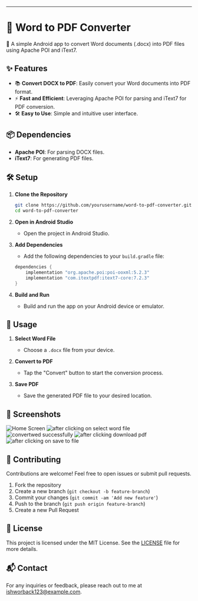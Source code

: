 ---

# 📄 Word to PDF Converter

🚀 A simple Android app to convert Word documents (.docx) into PDF files using Apache POI and iText7.

## ✨ Features

- 📚 **Convert DOCX to PDF**: Easily convert your Word documents into PDF format.
- ⚡ **Fast and Efficient**: Leveraging Apache POI for parsing and iText7 for PDF conversion.
- 🛠️ **Easy to Use**: Simple and intuitive user interface.

## 📦 Dependencies

- **Apache POI**: For parsing DOCX files.
- **iText7**: For generating PDF files.

## 🛠️ Setup

1. **Clone the Repository**
    ```bash
    git clone https://github.com/yourusername/word-to-pdf-converter.git
    cd word-to-pdf-converter
    ```

2. **Open in Android Studio**
    - Open the project in Android Studio.

3. **Add Dependencies**
    - Add the following dependencies to your `build.gradle` file:
    ```gradle
    dependencies {
        implementation "org.apache.poi:poi-ooxml:5.2.3"
        implementation "com.itextpdf:itext7-core:7.2.3"
    }
    ```

4. **Build and Run**
    - Build and run the app on your Android device or emulator.

## 📝 Usage

1. **Select Word File**
    - Choose a `.docx` file from your device.

2. **Convert to PDF**
    - Tap the "Convert" button to start the conversion process.

3. **Save PDF**
    - Save the generated PDF file to your desired location.

## 🌟 Screenshots


![Home Screen](screenshots/home.jpg)
![after clicking on select word file](screenshots/afterclickingselectdocs.jpg)
![convertwed successfully](screenshots/converted.jpg)
![after clicking download pdf](screenshots/downloadpdf.jpg)
![after clicking on save to file ](screenshots/clickonsavetofile.jpg)
## 🤝 Contributing

Contributions are welcome! Feel free to open issues or submit pull requests.

1. Fork the repository
2. Create a new branch (`git checkout -b feature-branch`)
3. Commit your changes (`git commit -am 'Add new feature'`)
4. Push to the branch (`git push origin feature-branch`)
5. Create a new Pull Request

## 📜 License

This project is licensed under the MIT License. See the [LICENSE](LICENSE) file for more details.

## 📬 Contact

For any inquiries or feedback, please reach out to me at [ishworback123@example.com](mailto:ishworback123@example.com).

